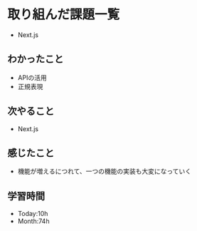 # 取り組んだ課題一覧
- Next.js
## わかったこと
- APIの活用
- 正規表現
## 次やること
- Next.js
## 感じたこと
- 機能が増えるにつれて、一つの機能の実装も大変になっていく
## 学習時間
- Today:10h
- Month:74h
